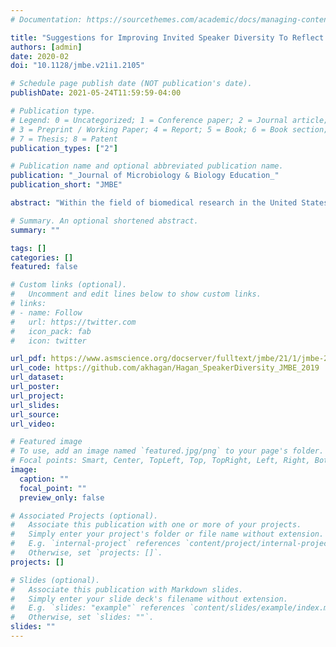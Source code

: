 ```yaml
---
# Documentation: https://sourcethemes.com/academic/docs/managing-content/

title: "Suggestions for Improving Invited Speaker Diversity To Reflect Trainee Diversity"
authors: [admin]
date: 2020-02
doi: "10.1128/jmbe.v21i1.2105"

# Schedule page publish date (NOT publication's date).
publishDate: 2021-05-24T11:59:59-04:00

# Publication type.
# Legend: 0 = Uncategorized; 1 = Conference paper; 2 = Journal article;
# 3 = Preprint / Working Paper; 4 = Report; 5 = Book; 6 = Book section;
# 7 = Thesis; 8 = Patent
publication_types: ["2"]

# Publication name and optional abbreviated publication name.
publication: "_Journal of Microbiology & Biology Education_"
publication_short: "JMBE"

abstract: "Within the field of biomedical research in the United States, the proportion of underrepresented minorities at the Full Professor level has remained consistently low, even though trainee demographics are becoming more diverse. Underrepresented groups face a complex set of barriers to achieving faculty status, including imposter syndrome, increased performance expectations, and patterns of exclusion. Institutionalized racism and sexism have contributed to these barriers and perpetuated policy that excludes underrepresented minorities. These barriers can contribute to decreased feelings of belonging, which may result in decreased retention of underrepresented minorities. Though some universities have altered their hiring practices to increase the number of underrepresented minorities in the applicant pool, these changes have not been sufficient. Here we argue that departmental invited seminar series can be used to provide trainees with scientific role models and increase their sense of belonging while institutions work towards more inclusive policy. In this study, we investigated the demographics (gender and race) of invited seminar speakers over 5 years to the Department of Microbiology and Immunology at the University of Michigan. We also investigated current trainee demographics and compared them to invited speaker demographics to gauge if our trainees were being provided with representation of themselves. We found that invited speaker demographics were skewed towards Caucasian men, and our trainee demographics were not being represented. From these findings, we proposed policy change within the department to address how speakers are being invited with the goal of increasing speaker diversity to better reflect trainee diversity. To facilitate this process, we developed a set of suggestions and a web-based resource that allows scientists, committees, and moderators to identify members of underserved groups. These resources can be easily adapted by other fields or subfields to promote inclusion and diversity at seminar series, conferences, and colloquia."

# Summary. An optional shortened abstract.
summary: ""

tags: []
categories: []
featured: false

# Custom links (optional).
#   Uncomment and edit lines below to show custom links.
# links:
# - name: Follow
#   url: https://twitter.com
#   icon_pack: fab
#   icon: twitter

url_pdf: https://www.asmscience.org/docserver/fulltext/jmbe/21/1/jmbe-21-22.pdf?expires=1621874445&id=id&accname=guest&checksum=9BA33E3F0C99A7913EFA73D5BF45354D
url_code: https://github.com/akhagan/Hagan_SpeakerDiversity_JMBE_2019
url_dataset:
url_poster:
url_project:
url_slides:
url_source:
url_video:

# Featured image
# To use, add an image named `featured.jpg/png` to your page's folder. 
# Focal points: Smart, Center, TopLeft, Top, TopRight, Left, Right, BottomLeft, Bottom, BottomRight.
image:
  caption: ""
  focal_point: ""
  preview_only: false

# Associated Projects (optional).
#   Associate this publication with one or more of your projects.
#   Simply enter your project's folder or file name without extension.
#   E.g. `internal-project` references `content/project/internal-project/index.md`.
#   Otherwise, set `projects: []`.
projects: []

# Slides (optional).
#   Associate this publication with Markdown slides.
#   Simply enter your slide deck's filename without extension.
#   E.g. `slides: "example"` references `content/slides/example/index.md`.
#   Otherwise, set `slides: ""`.
slides: ""
---
```

